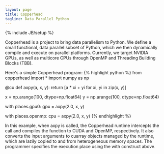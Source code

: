 ```yaml
---
layout: page
title: Copperhead
tagline: Data Parallel Python
---
```

{% include JB/setup %}

Copperhead is a project to bring data parallelism to Python. We define
a small functional, data parallel subset of Python, which we then
dynamically compile and execute on parallel platforms. Currently, we
target NVIDIA GPUs, as well as multicore CPUs through OpenMP and
Threading Building Blocks (TBB).

Here's a simple Copperhead program:
{% highlight python %}
from copperhead import *
import numpy as np

@cu
def axpy(a, x, y):
  return [a * xi + yi for xi, yi in zip(x, y)]

x = np.arange(100, dtype=np.float64)
y = np.arange(100, dtype=np.float64)

with places.gpu0:
  gpu = axpy(2.0, x, y)

with places.openmp:
  cpu = axpy(2.0, x, y)
{% endhighlight %}


In this example, when axpy is called, the Copperhead runtime
intercepts the call and compiles the function to CUDA and OpenMP,
respectively. It also converts the input arguments to cuarray
objects managed by the runtime, which are lazily copied to and from
heterogeneous memory spaces. The programmer specifies the execution
place using the with construct above.

